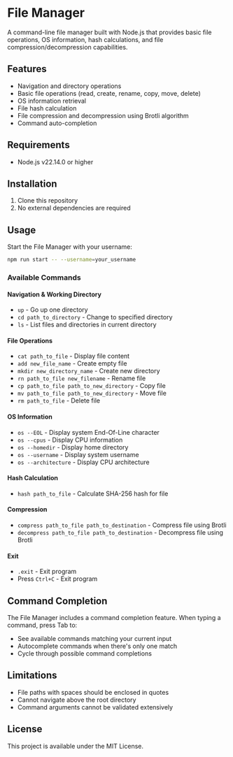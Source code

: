 # File Manager

A command-line file manager built with Node.js that provides basic file operations, OS information, hash calculations, and file compression/decompression capabilities.

## Features

- Navigation and directory operations
- Basic file operations (read, create, rename, copy, move, delete)
- OS information retrieval
- File hash calculation
- File compression and decompression using Brotli algorithm
- Command auto-completion

## Requirements

- Node.js v22.14.0 or higher

## Installation

1. Clone this repository
2. No external dependencies are required

## Usage

Start the File Manager with your username:

```bash
npm run start -- --username=your_username
```

### Available Commands

#### Navigation & Working Directory
- `up` - Go up one directory
- `cd path_to_directory` - Change to specified directory
- `ls` - List files and directories in current directory

#### File Operations
- `cat path_to_file` - Display file content
- `add new_file_name` - Create empty file
- `mkdir new_directory_name` - Create new directory
- `rn path_to_file new_filename` - Rename file
- `cp path_to_file path_to_new_directory` - Copy file
- `mv path_to_file path_to_new_directory` - Move file
- `rm path_to_file` - Delete file

#### OS Information
- `os --EOL` - Display system End-Of-Line character
- `os --cpus` - Display CPU information
- `os --homedir` - Display home directory
- `os --username` - Display system username
- `os --architecture` - Display CPU architecture

#### Hash Calculation
- `hash path_to_file` - Calculate SHA-256 hash for file

#### Compression
- `compress path_to_file path_to_destination` - Compress file using Brotli
- `decompress path_to_file path_to_destination` - Decompress file using Brotli

#### Exit
- `.exit` - Exit program
- Press `Ctrl+C` - Exit program

## Command Completion

The File Manager includes a command completion feature. When typing a command, press Tab to:
- See available commands matching your current input
- Autocomplete commands when there's only one match
- Cycle through possible command completions


## Limitations

- File paths with spaces should be enclosed in quotes
- Cannot navigate above the root directory
- Command arguments cannot be validated extensively

## License

This project is available under the MIT License.